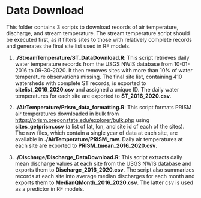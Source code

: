 # Data Download

This folder contains 3 scripts to download records of air temperature, discharge, and stream temperature. The stream temperature script should be executed first, as it filters sites to those with relatively complete records and generates the final site list used in RF models.

1.  **./StreamTemperature/ST_DataDownload.R**: This script retrieves daily water temperature records from the USGS NWIS database from 10-01-2016 to 09-30-2020. It then removes sites with more than 10% of water temperature observations missing. The final site list, containing 410 watersheds with complete ST records, is exported to **sitelist_2016_2020.csv** and assigned a unique ID. The daily water temperatures for each site are exported to **ST_2016_2020.csv**.

2.  **./AirTemperature/Prism_data_formatting.R**: This script formats PRISM air temperatures downloaded in bulk from <https://prism.oregonstate.edu/explorer/bulk.php> using **sites_getprism.csv** (a list of lat, lon, and site id of each of the sites). The raw files, which contain a single year of data at each site, are available in **./AirTemperature/PRISM_raw**. Daily air temperatures at each site are exported to **PRISM_tmean_2016_2020.csv**.

3.  **./Discharge/Discharge_DataDownload.R**: This script extracts daily mean discharge values at each site from the USGS NWIS database and exports them to **Discharge_2016_2020.csv**. The script also summarizes records at each site into average median discharges for each month and exports them to **MedianQMonth_2016_2020.csv**. The latter csv is used as a predictor in RF models.
